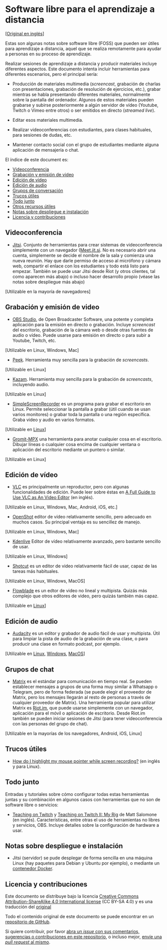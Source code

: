 # Software libre para el aprendizaje a distancia

[[Original en inglés](foss-distance-learning)]

Estas son algunas notas sobre software libre (FOSS) que pueden ser
útiles para aprendizaje a distancia, aquel que se realiza remotamente
para ayudar a personas en su proceso de aprendizaje.

Realizar sesiones de aprendizaje a distancia y producir materiales
incluye diferentes aspectos. Este documento intenta incluir
herramientas para diferentes escenarios, pero el principal sería:

* Producción de materiales multimedia (*screencast*, grabación de
  charlas con presentaciones, grabación de resolución de ejercicios,
  etc.), grabar mientras se habla presentando diferentes materiales,
  normalmente sobre la pantalla del ordenador. Algunos de estos
  materiales pueden grabarse y subirse posteriormente a algún servidor
  de vídeo (Youtube, Twitch o Vimeo entre otros) o ser emitidos en
  directo (*streamed live*).
  
* Editar esos materiales multimedia.

* Realizar videoconferencias con estudiantes, para clases habituales, 
  para sesiones de dudas, etc.

* Mantener contacto social con el grupo de estudiantes mediante alguna
  aplicación de mensajería o chat.

El índice de este document es:

* [Videoconferencia](#videoconferencing)
* [Grabación y emisión de video](#videostreaming)
* [Edición de video](#videoediting)
* [Edición de audio](#audioediting)
* [Grupos de conversación](#chat)
* [Trucos útiles](#tricks)
* [Todo junto](#together)
* [Otros recursos útiles](#resources)
* [Notas sobre despliegue e instalación](#license)
* [Licencia y contribuciones](#license)


## <a name="videoconferencing"></a>Videoconferencia

* [Jitsi](https://jitsi.org). Conjunto de herramientas para crear
  sistemas de videoconferencia simplemente con un navegador
  ([Meet.jit.si](https://meet.jit.si). No es necesario abrir una
  cuenta, simplemente se decide el nombre de la sala y comienza una
  nueva reunión. Hay que darle permiso de acceso al micrófono y cámara
  web, compartir el enlace con los estudiantes y todo está listo para 
  empezar. También se puede usar Jitsi desde Riot (y otros clientes,
  tal como aparecen más abajo) o incluso hacer desarrollo propio
  (véase las notas sobre despliegue más abajo)

[Utilizable en la mayoría de navegadores]

## <a name="videostreaming">Grabación y emisión de video</a>

* [OBS Studio](https://obsproject.com/), de Open Broadcaster Software,
  una potente y completa aplicación para la emisión en directo o
  grabación. Incluye *screencast* del escritorio, grabación de la
  cámara web o desde otras fuentes de audio o vídeo. Puede usarse para
  emisión en directo o para subir a Youtube, Twitch, etc.

[Utilizable en Linux, Windows, Mac]

* [Peek](https://github.com/phw/peek). Herramienta muy sencilla para
  la grabación de *screencasts*.

[Utilizable en Linux]

* [Kazam](https://launchpad.net/kazam). Herramienta muy sencilla para
  la grabación de *screencasts*, incluyendo audio.

[Utilizable en Linux]

* [SimpleScreenRecorder](https://www.maartenbaert.be/simplescreenrecorder/) es un programa para grabar el escritorio en Linux. Permite seleccionar la pantalla a grabar (útil cuando se usan varios monitores) o grabar toda la pantalla o una región específica. Graba video y audio en varios formatos.

[Utilizable en [Linux](https://www.maartenbaert.be/simplescreenrecorder/#download)]


* [Gromit-MPX](https://github.com/bk138/gromit-mpx) una herramienta
  para anotar cualquier cosa en el escritorio. Dibujar líneas o
  cualquier cosa encima de cualquier ventana o aplicación del
  escritorio mediante un puntero o similar.

[Utilizable en Linux]

## <a name="videoediting">Edición de vídeo</a>

* [VLC](https://vlc.media/) es principalmente un reproductor, pero con
  algunas funcionalidades de edición. Puede leer sobre éstas en 
  [A Full Guide to Use VLC as An Video Editor](https://videoconverter.wondershare.com/vlc/how-to-use-vlc-as-a-video-editor.html)
  (en inglés).

[Utilizable en Linux, Windows, Mac, Android, iOS, etc.]

* [OpenShot](https://www.openshot.org/) editor de vídeo relativamente
  sencillo, pero adecuado en muchos casos. Su principal ventaja es su
  sencillez de manejo.

[Utilizable en Linux, Windows, Mac]

* [Kdenlive](https://kdenlive.org/) Editor de vídeo relativamente
  avanzado, pero bastante sencillo de usar.

[Utilizable en Linux, Windows]

* [Shotcut](https://shotcut.org/) es un editor de video relativamente fácil de usar, capaz de las tareas más habituales.

[Utilizable en Linux, Windows, MacOS]

* [Flowblade](https://jliljebl.github.io/flowblade/) es un edtor de video no lineal y multipista. Quizás más complejo que otros editores de video, pero quizás también más capaz.

[Utilizable en [Linux](https://jliljebl.github.io/flowblade/download.html)]


## <a name="audioediting"></a>Edición de audio

* [Audacity](https://www.audacityteam.org/) es un editor y grabador de audio fácil de usar y multipista. Útil para limpiar la pista de audio de la grabación de una clase, o para producir una clase en formato podcast, por ejemplo.

[Utilizable en [Linux](https://www.audacityteam.org/download/linux/), [Windows](https://www.audacityteam.org/download/windows/), [MacOS](https://www.audacityteam.org/download/mac/)]


## <a name="chat">Grupos de chat</a>

* [Matrix](https://matrix.org/) es el estándar para comunicación en
  tiempo real. Se pueden establecer mensajes a grupos de una forma muy
  similar a Whatsapp o Telegram, pero de forma federada (se puede
  elegir el proveedor de Matrix, pero los mensajes llegarán al resto
  de personas a través de cualquier proveedor de Matrix). Una
  herramienta popular para utilizar Matrix es
  [Riot.im](https://riot.im/), que puede usarse simplemente con un
  navegador, aplicación para el móvil o aplicación de
  escritorio. Desde Riot.im también se pueden iniciar sesiones de
  Jitsi (para tener videoconferencia con las personas del grupo de
  chat).

[Utilizable en la mayorías de los navegadores, Android, iOS, Linux]

## <a name="tricks">Trucos útiles</a>

* [How do I highlight my mouse pointer while screen recording?](https://askubuntu.com/questions/777896/how-do-i-highlight-my-mouse-pointer-while-screen-recording)
  (en inglés y para Linux).

## <a name="together">Todo junto</a>

Entradas y tutoriales sobre cómo configurar todas estas herramientas
juntas y su combinación en algunos casos con herramientas que no son
de software libre o servicios:

* [Teaching on Twitch](http://matthematics.com/teach-on-twitch/) y 
  [Teaching on Twitch II: My Rig](http://matthematics.com/teach-on-twitch-my-setup/)
  de Matt Salomone (en inglés). Características, entre otras el uso de
  herramientas no libres y servicios, OBS. Incluye detalles sobre la
  configuración de hardware a usar.

## <a name="deployment">Notas sobre despliegue e instalación</a>

* Jitsi (servidor) se pude desplegar de forma sencilla en una máquina
  Linux (hay paquetes para Debian y Ubuntu por ejemplo), o mediante un
  [contenedor Docker](https://github.com/jitsi/docker-jitsi-meet).

## <a name="license">Licencia y contribuciones</a>

Este documento se distribuye bajo la licencia
[Creative Commons Attribution-ShareAlike 4.0 International license](https://creativecommons.org/licenses/by-sa/4.0/)
(CC BY-SA 4.0) y es una traducción del [original](https://github.com/jgbarah/Notes/foss-distance-learning.html)

Todo el contenido original de este documento se puede encontrar en un
[repositorio de GitHub](https://github.com/jgbarah/Notes/).

Si quiere contribuir, por favor
[abra un *issue* con sus comentarios, sugerencias o contribuciones en este repositorio](https://github.com/jgbarah/Notes/issues/new),
o incluso mejor, [envíe una *pull request* al mismo](https://github.com/jgbarah/Notes/pulls).

